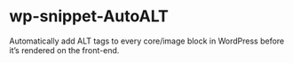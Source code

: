 # wp-snippet-AutoALT
Automatically add ALT tags to every core/image block in WordPress before it’s rendered on the front-end.
